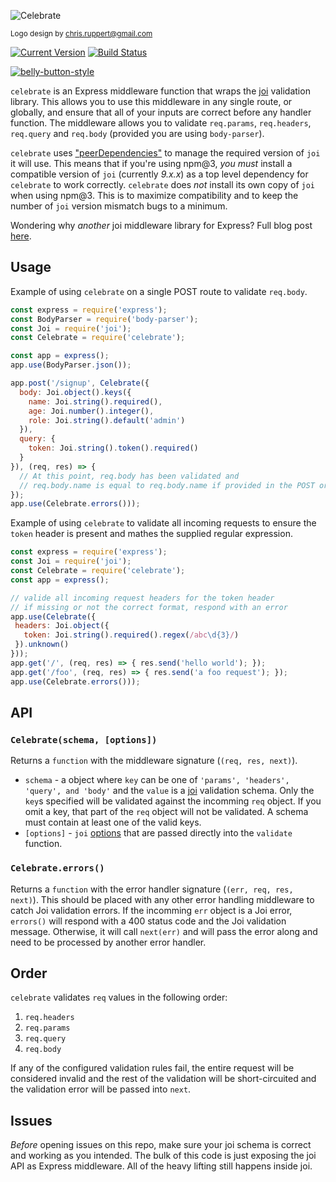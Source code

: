 ![Celebrate](https://github.com/continuationlabs/celebrate/raw/master/images/logo.png)

<sub>Logo design by chris.ruppert@gmail.com</sub>

[![Current Version](https://img.shields.io/npm/v/celebrate.svg)](https://www.npmjs.org/package/celebrate)
[![Build Status](https://travis-ci.org/continuationlabs/celebrate.svg?branch=master)](https://travis-ci.org/continuationlabs/celebrate)

[![belly-button-style](https://cdn.rawgit.com/continuationlabs/belly-button/master/badge.svg)](https://github.com/continuationlabs/belly-button)

`celebrate` is an Express middleware function that wraps the [joi](https://github.com/hapijs/joi) validation library. This allows you to use this middleware in any single route, or globally, and ensure that all of your inputs are correct before any handler function. The middleware allows you to validate `req.params`, `req.headers`, `req.query` and `req.body` (provided you are using `body-parser`).

`celebrate` uses ["peerDependencies"](https://docs.npmjs.com/files/package.json#peerdependencies) to manage the required version of `joi` it will use. This means that if you're using npm@3, *you must* install a compatible version of `joi` (currently *9.x.x*) as a top level dependency for `celebrate` to work correctly. `celebrate` does *not* install its own copy of `joi` when using npm@3. This is to maximize compatibility and to keep the number of `joi` version mismatch bugs to a minimum.

Wondering why *another* joi middleware library for Express? Full blog post [here](https://blog.continuation.io/time-to-clelebrate/).

## Usage

Example of using `celebrate` on a single POST route to validate `req.body`.
```js
const express = require('express');
const BodyParser = require('body-parser');
const Joi = require('joi');
const Celebrate = require('celebrate');

const app = express();
app.use(BodyParser.json());

app.post('/signup', Celebrate({
  body: Joi.object().keys({
    name: Joi.string().required(),
    age: Joi.number().integer(),
    role: Joi.string().default('admin')
  }),
  query: {
    token: Joi.string().token().required()
  }
}), (req, res) => {
  // At this point, req.body has been validated and 
  // req.body.name is equal to req.body.name if provided in the POST or set to 'admin' by joi
});
app.use(Celebrate.errors()));
``` 

Example of using `celebrate` to validate all incoming requests to ensure the `token` header is present and mathes the supplied regular expression.
```js
const express = require('express');
const Joi = require('joi');
const Celebrate = require('celebrate');
const app = express();

// valide all incoming request headers for the token header
// if missing or not the correct format, respond with an error
app.use(Celebrate({
 headers: Joi.object({
   token: Joi.string().required().regex(/abc\d{3}/)
 }).unknown()
}));
app.get('/', (req, res) => { res.send('hello world'); });
app.get('/foo', (req, res) => { res.send('a foo request'); });
app.use(Celebrate.errors()));
```

## API

### `Celebrate(schema, [options])`

Returns a `function` with the middleware signature (`(req, res, next)`).

- `schema` - a object where `key` can be one of `'params', 'headers', 'query', and 'body'` and the `value` is a [joi](https://github.com/hapijs/joi/blob/master/API.md) validation schema. Only the `key`s specified will be validated against the incomming `req` object. If you omit a key, that part of the `req` object will not be validated. A schema must contain at least one of the valid keys. 
- `[options]` - `joi` [options](https://github.com/hapijs/joi/blob/master/API.md#validatevalue-schema-options-callback) that are passed directly into the `validate` function.

### `Celebrate.errors()`

Returns a `function` with the error handler signature (`(err, req, res, next)`). This should be placed with any other error handling middleware to catch Joi validation errors. If the incomming `err` object is a Joi error, `errors()` will respond with a 400 status code and the Joi validation message. Otherwise, it will call `next(err)` and will pass the error along and need to be processed by another error handler.

## Order

`celebrate` validates `req` values in the following order:

1. `req.headers`
2. `req.params`
3. `req.query`
4. `req.body`

If any of the configured validation rules fail, the entire request will be considered invalid and the rest of the validation will be short-circuited and the validation error will be passed into `next`. 

## Issues

*Before* opening issues on this repo, make sure your joi schema is correct and working as you intended. The bulk of this code is just exposing the joi API as Express middleware. All of the heavy lifting still happens inside joi. 
